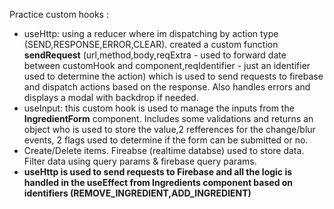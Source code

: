 Practice custom hooks : \
    <ul>
        <li>useHttp: using a reducer where im dispatching by action type (SEND,RESPONSE,ERROR,CLEAR). 
       created a custom function **sendRequest** (url,method,body,reqExtra - used to forward date between customHook and component,reqIdentifier - just an identifier used to determine the action) which is used to send requests to firebase and dispatch actions based on the response. Also handles errors and displays a modal with backdrop if needed.
       </li>
       <li>useInput: this custom hook is used to manage the inputs from the **IngredientForm** component. Includes some validations and returns an object who is used to store the value,2 refferences for the change/blur events, 2 flags used to determine if the form can be submitted or no.
       </li>
       <li>
        Create/Delete items. Fireabse (realtime databse) used to store data.
        Filter data using query params & firebase query params.
        </li>
        <li>
            **useHttp is used to send requests to Firebase and all the logic is handled in the useEffect from Ingredients component based on identifiers (REMOVE_INGREDIENT,ADD_INGREDIENT)**
        </li>
    </ul>
    
    





 